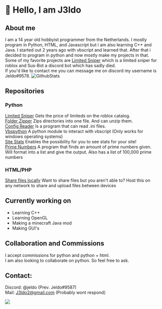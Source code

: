 # 👋 Hello, I am J3ldo  
## About me
I am a 14 year old hobbyist programmer from the Netherlands. I mostly program in Python, HTML, and Javascript but i am also learning C++ and Java. I started out 2 years ago with vbscript and learned that.   After that i decided to program in python and now mostly make my projects in that. 
Some of my favorite projects are [Limited Sniper](https://github.com/J3ldo/LimitedSniper) which is a limited sniper for roblox and Sus-Bot a discord bot which has sadly died.   
If you'd like to contact me you can message me on discord my username is Jeldo#9578.
![GithubStats](https://github-readme-stats.vercel.app/api?username=J3ldo&show_icons=true&theme=dark)

## Repositories
### Python
[Limited Sniper](https://github.com/J3ldo/LimitedSniper) Gets the price of limiteds on the roblox catalog.  
[Folder Zipper](https://github.com/J3ldo/Folder-Zipper) Zips directories into one file. And can unzip them.  
[Config Reader](https://github.com/J3ldo/ConfigReader) Is a program that can read .ini files.  
[Vbspython](https://github.com/J3ldo/vbspython) A python module to interact with vbscript (Only works for windows operating systems)  
[Site Stats](https://github.com/J3ldo/SiteStats) Enables the possibility for you to see stats for your site!  
[Prime Numbers](https://github.com/J3ldo/PrimeNumbers) A program that finds an amount of prime numbers given. Will format into a list and give the output. Also has a list of 100,000 prime numbers  

### HTML/PHP
[Share files locally](https://github.com/J3ldo/Share-Files-Locally) Want to share files but you aren't able to? Host this on any network to share and upload files between devices

## Currently working on
* Learning C++
* Learning OpenGL
* Making a minecraft Java mod
* Making GUI's

## Collaboration and Commissions
I accept commissions for python and python + html.  
I am also looking to collaborate on python. So feel free to ask.

## Contact:  
Discord: @jeldo (Prev. Jeldo#9587)  
Mail: <a href="mailto:J3ldo2@gmail.com">J3ldo2@gmail.com</a> (Probably wont respond)

![](https://komarev.com/ghpvc/?username=J3ldo&label=Views+on+my+profile+so+far:+)

<!---
- 👋 Hi, I’m J3ldo
- 👀 I’m interested in programming
- 🌱 I’m currently learning Python, HTML and Php
- 💞️ I’m looking to collaborate on Python
- 👩‍💻 Upvote my biggest project so far <a href="https://discordbotlist.com/bots/sus-bot">Sus Bot</a>
- 📫 How to reach me? Through discord my username is: Jeldo#9587
- 💻 Follow me <a href="https://www.youtube.com/watch?v=dQw4w9WgXcQ">here</a>
--->

<!---
J3ldo/J3ldo is a ✨ special ✨ repository because its `README.md` (this file) appears on your GitHub profile.
You can click the Preview link to take a look at your changes.
--->
